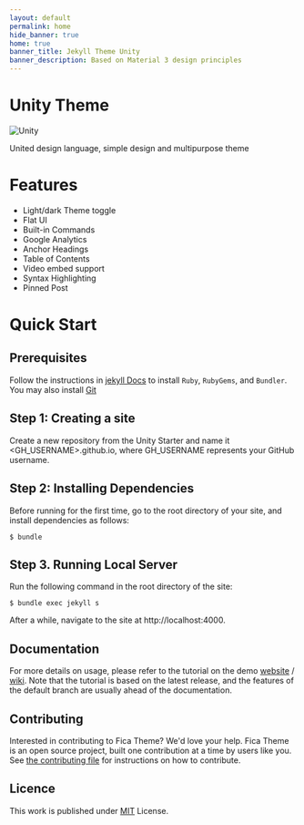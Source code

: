 ```yaml
---
layout: default
permalink: home
hide_banner: true
home: true
banner_title: Jekyll Theme Unity
banner_description: Based on Material 3 design principles
---
```

# Unity Theme

![Unity]({{site.baseurl}}/assets/image/mobile.png)

United design language, simple design and multipurpose theme


# Features
- Light/dark Theme toggle
- Flat UI
- Built-in Commands
- Google Analytics
- Anchor Headings
- Table of Contents
- Video embed support
- Syntax Highlighting
- Pinned Post

# Quick Start
## Prerequisites

Follow the instructions in [jekyll Docs](https://jekyllrb.com/docs/installation/) to install `Ruby`, `RubyGems`, and `Bundler`. You may also install [Git](https://git-scm.com/)

## Step 1: Creating a site

Create a new repository from the Unity Starter and name it <GH_USERNAME>.github.io, where GH_USERNAME represents your GitHub username.

## Step 2: Installing Dependencies

Before running for the first time, go to the root directory of your site, and install dependencies as follows:

```Console
$ bundle
```

## Step 3. Running Local Server
Run the following command in the root directory of the site:

```Console
$ bundle exec jekyll s
```

After a while, navigate to the site at http://localhost:4000.

## Documentation
For more details on usage, please refer to the tutorial on the demo [website](https://involts.github.io/jekyll-theme-unity/home) / [wiki](https://github.com/Involts/jekyll-theme-unity/wiki). Note that the tutorial is based on the latest release, and the features of the default branch are usually ahead of the documentation.

## Contributing

Interested in contributing to Fica Theme? We'd love your help. Fica Theme is an open source project, built one contribution at a time by users like you. See [the contributing file](docs/contributing.md) for instructions on how to contribute.

## Licence
This work is published under [MIT](https://github.com/Involts/jekyll-theme-unity/blob/master/LICENSE.txt) License.